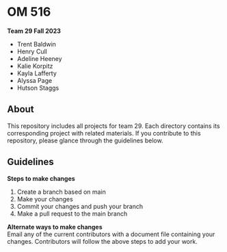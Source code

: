 # OM 516 
**Team 29 Fall 2023**  
- Trent Baldwin
- Henry Cull
- Adeline Heeney
- Kalie Korpitz
- Kayla Lafferty
- Alyssa Page
- Hutson Staggs

## About
This repository includes all projects for team 29. Each directory contains its corresponding project with related materials. If you contribute to this repository, please glance through the guidelines below.

## Guidelines
**Steps to make changes**
1. Create a branch based on main
2. Make your changes
3. Commit your changes and push your branch
4. Make a pull request to the main branch

**Alternate ways to make changes**  
Email any of the current contributors with a document file containing your changes. Contributors will follow the above steps to add your work.